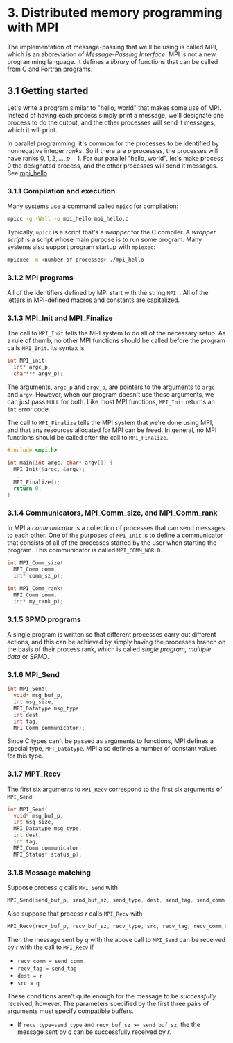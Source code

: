 # 3. Distributed memory programming with MPI

The implementation of message-passing that we'll be using is called MPI, which
is an abbreviation of *Message-Passing Interface*. MPI is not a new
programming language. It defines a *library* of functions that can
be called from C and Fortran programs.

## 3.1 Getting started

Let's write a program similar to "hello, world" that makes some use
of MPI. Instead of having each process simply print a message, we'll
designate one process to do the output, and the other processes will
send it messages, which it will print.

In parallel programming, it's common for the processes to be
identified by nonnegative integer *ranks*. So if there are $p$
processes, the processes will have ranks $0,1,2,\dots, p - 1$.
For our parallel "hello, world", let's make process 0 the designated
process, and the other processes will send it messages. See
[mpi_hello](./mpi_hello.c)

### 3.1.1 Compilation and execution

Many systems use a command called `mpicc` for compilation:

```sh
mpicc -g -Wall -o mpi_hello mpi_hello.c
```

Typically, `mpicc` is a script that's a *wrapper* for the C compiler.
A *wrapper script* is a script whose main purpose is to run some
program. Many systems also support program startup with `mpiexec`:

```sh
mpiexec -n <number of processes> ./mpi_hello
```

### 3.1.2 MPI programs

All of the identifiers defined by MPI start with the string `MPI_`. All
of the letters in MPI-defined macros and constants are capitalized.

### 3.1.3 MPI_Init and MPI_Finalize

The call to `MPI_Init` tells the MPI system to do all of the necessary
setup. As a rule of thumb, no other MPI functions should be called
before the program calls `MPI_Init`. Its syntax is

```c
int MPI_init(
  int* argc_p,
  char*** argv_p);
```

The arguments, `argc_p` and `argv_p`, are pointers to the arguments to
`argc` and `argv`. However, when our program doesn't use these arguments,
we can just pass `NULL` for both. Like most MPI functions, `MPI_Init` returns
an `int` error code.

The call to `MPI_Finalize` tells the MPI system that we're done using
MPI, and that any resources allocated for MPI can be freed. In general,
no MPI functions should be called after the call to `MPI_Finalize`.

```c
#include <mpi.h>

int main(int argc, char* argv[]) {
  MPI_Init(&argc, &argv);
  ...
  MPI_Finalize();
  return 0;
}
```

### 3.1.4 Communicators, MPI_Comm_size, and MPI_Comm_rank

In MPI a *communicator* is a collection of processes that can send
messages to each other. One of the purposes of `MPI_Init` is
to define a communicator that consists of all of the processes started
by the user when starting the program. This communicator is called
`MPI_COMM_WORLD`.

```c
int MPI_Comm_size(
  MPI_Comm comm,
  int* comm_sz_p);

int MPI_Comm_rank(
  MPI_Comm comm,
  int* my_rank_p);
```

### 3.1.5 SPMD programs

A single program is written so that different processes carry out
different actions, and this can be achieved by simply having the
processes branch on the basis of their process rank, which is called
*single program, multiple data* or *SPMD*.

### 3.1.6 MPI_Send

```c
int MPI_Send(
  void* msg_buf_p,
  int msg_size,
  MPI_Datatype msg_type,
  int dest,
  int tag,
  MPI_Comm communicator);
```

Since C types can't be passed as arguments to functions, MPI defines
a special type, `MPT_Datatype`. MPI also defines a number of
constant values for this type.

### 3.1.7 MPT_Recv

The first six arguments to `MPI_Recv` correspond to the first
six arguments of `MPI_Send`:

```c
int MPI_Send(
  void* msg_buf_p,
  int msg_size,
  MPI_Datatype msg_type,
  int dest,
  int tag,
  MPI_Comm communicator,
  MPI_Status* status_p);
```

### 3.1.8 Message matching

Suppose process $q$ calls `MPI_Send` with

```c
MPI_Send(send_buf_p, send_buf_sz, send_type, dest, send_tag, send_comm);
```

Also suppose that process $r$ calls `MPI_Recv` with

```c
MPI_Recv(recv_buf_p, recv_buf_sz, recv_type, src, recv_tag, recv_comm,&status);
```

Then the message sent by $q$ with the above call to `MPI_Send` can
be received by $r$ with the call to `MPI_Recv` if

+ `recv_comm = send_comm`
+ `recv_tag = send_tag`
+ `dest = r`
+ `src = q`

These conditions aren't quite enough for the message to be
*successfully* received, however. The parameters specified by
the first three pairs of arguments must specify compatible buffers.

+ If `recv_type=send_type` and `recv_buf_sz >= send_buf_sz`,
the the message sent by $q$ can be successfully received by $r$.
